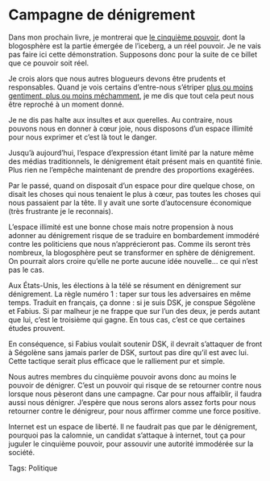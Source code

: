 # Campagne de dénigrement

Dans mon prochain livre, je montrerai que [le cinquième pouvoir](http://blog.tcrouzet.com/2006/08/22/le-cinquieme-pouvoir/), dont la blogosphère est la partie émergée de l’iceberg, a un réel pouvoir. Je ne vais pas faire ici cette démonstration. Supposons donc pour la suite de ce billet que ce pouvoir soit réel.

Je crois alors que nous autres blogueurs devons être prudents et responsables. Quand je vois certains d’entre-nous s’étriper [plus ou moins gentiment, plus ou moins méchamment](http://embruns.net/blogosphere/laffaire_natacha_qs.html), je me dis que tout cela peut nous être reproché à un moment donné.

Je ne dis pas halte aux insultes et aux querelles. Au contraire, nous pouvons nous en donner à cœur joie, nous disposons d’un espace illimité pour nous exprimer et c’est là tout le danger.

Jusqu’à aujourd’hui, l’espace d’expression étant limité par la nature même des médias traditionnels, le dénigrement était présent mais en quantité finie. Plus rien ne l’empêche maintenant de prendre des proportions exagérées.

Par le passé, quand on disposait d’un espace pour dire quelque chose, on disait les choses qui nous tenaient le plus à cœur, pas toutes les choses qui nous passaient par la tête. Il y avait une sorte d’autocensure économique (très frustrante je le reconnais).

L’espace illimité est une bonne chose mais notre propension à nous adonner au dénigrement risque de se traduire en bombardement immodéré contre les politiciens que nous n’apprécieront pas. Comme ils seront très nombreux, la blogosphère peut se transformer en sphère de dénigrement. On pourrait alors croire qu’elle ne porte aucune idée nouvelle… ce qui n’est pas le cas.

Aux États-Unis, les élections à la télé se résument en dénigrement sur dénigrement. La règle numéro 1 : taper sur tous les adversaires en même temps. Traduit en français, ça donne : si je suis DSK, je conspue Ségolène et Fabius. Si par malheur je ne frappe que sur l’un des deux, je perds autant que lui, c’est le troisième qui gagne. En tous cas, c’est ce que certaines études prouvent.

En conséquence, si Fabius voulait soutenir DSK, il devrait s’attaquer de front à Ségolène sans jamais parler de DSK, surtout pas dire qu’il est avec lui. Cette tactique serait plus efficace que le ralliement pur et simple.

Nous autres membres du cinquième pouvoir avons donc au moins le pouvoir de dénigrer. C’est un pouvoir qui risque de se retourner contre nous lorsque nous pèseront dans une campagne. Car pour nous affaiblir, il faudra aussi nous dénigrer. J’espère que nous serons alors assez forts pour nous retourner contre le dénigreur, pour nous affirmer comme une force positive.

Internet est un espace de liberté. Il ne faudrait pas que par le dénigrement, pourquoi pas la calomnie, un candidat s’attaque à internet, tout ça pour juguler le cinquième pouvoir, pour assouvir une autorité immodérée sur la société.

Tags: Politique